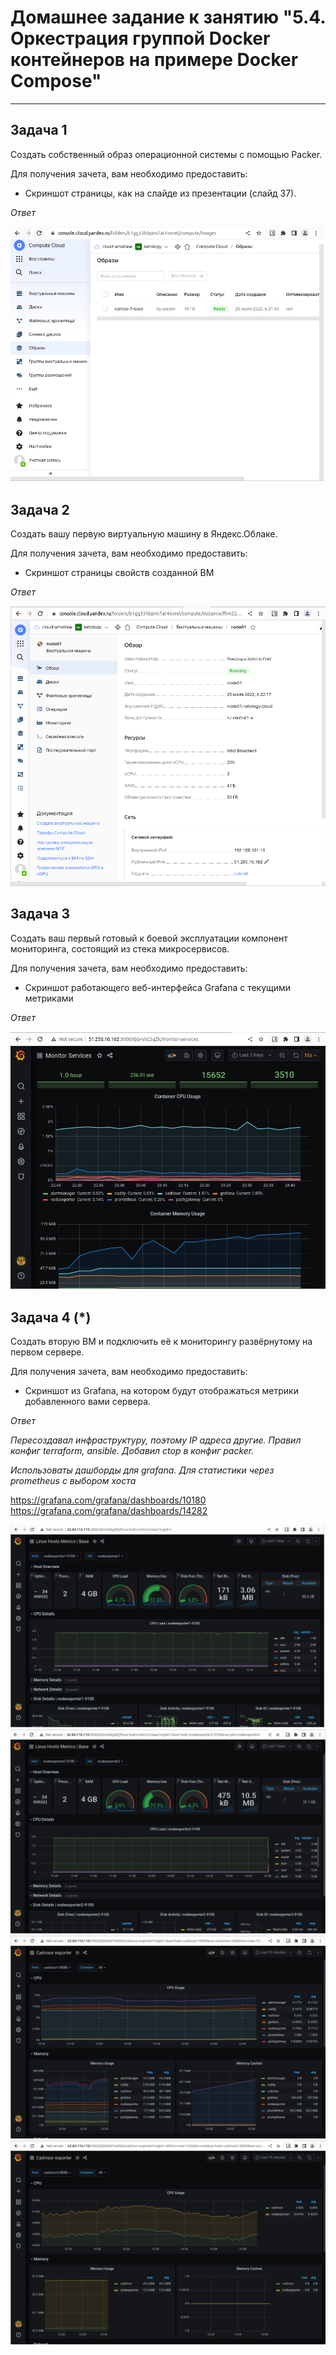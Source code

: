 # Домашнее задание к занятию "5.4. Оркестрация группой Docker контейнеров на примере Docker Compose"

---

## Задача 1

Создать собственный образ операционной системы с помощью Packer.

Для получения зачета, вам необходимо предоставить:
- Скриншот страницы, как на слайде из презентации (слайд 37).

*Ответ*

![Screenshoot 1](./assets/05-virt-04-1.png)

## Задача 2

Создать вашу первую виртуальную машину в Яндекс.Облаке.

Для получения зачета, вам необходимо предоставить:
- Скриншот страницы свойств созданной ВМ

*Ответ*

![Screenshoot 2](./assets/05-virt-04-2.png)

## Задача 3

Создать ваш первый готовый к боевой эксплуатации компонент мониторинга, состоящий из стека микросервисов.

Для получения зачета, вам необходимо предоставить:
- Скриншот работающего веб-интерфейса Grafana с текущими метриками

*Ответ*

![Screenshoot 3](./assets/05-virt-04-3.png)

## Задача 4 (*)

Создать вторую ВМ и подключить её к мониторингу развёрнутому на первом сервере.

Для получения зачета, вам необходимо предоставить:
- Скриншот из Grafana, на котором будут отображаться метрики добавленного вами сервера.

*Ответ*

*Пересоздавал инфраструктуру, поэтому IP адреса другие. Правил конфиг terraform, ansible. Добавил ctop в конфиг packer.*

*Использоваты дашборды для grafana. Для статистики через prometheus с выбором хоста*

https://grafana.com/grafana/dashboards/10180
https://grafana.com/grafana/dashboards/14282

![Screenshoot 4](./assets/05-virt-04-4.png)
![Screenshoot 5](./assets/05-virt-04-5.png)
![Screenshoot 6](./assets/05-virt-04-6.png)
![Screenshoot 7](./assets/05-virt-04-7.png)
